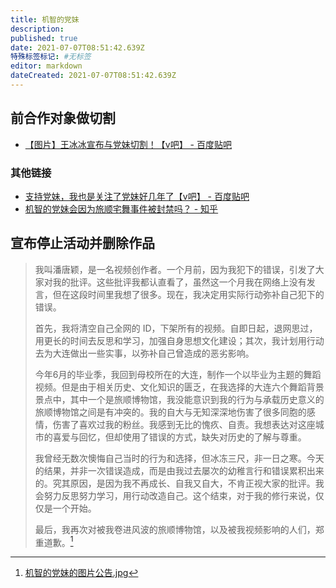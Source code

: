 ```yaml
---
title: 机智的党妹
description:
published: true
date: 2021-07-07T08:51:42.639Z
特殊标签标记: #无标签
editor: markdown
dateCreated: 2021-07-07T08:51:42.639Z
---
```


## 前合作对象做切割

+ [【图片】王冰冰宣布与党妹切割！【v吧】 - 百度贴吧](https://web.archive.org/web/20210706235439/https://tieba.baidu.com/p/7434520546)

### 其他链接

+ [支持党妹，我也是关注了党妹好几年了【v吧】 - 百度贴吧](https://web.archive.org/web/20210706232034/https://tieba.baidu.com/p/7433811224)
+ [机智的党妹会因为旅顺宅舞事件被封禁吗？ - 知乎](https://web.archive.org/web/20210708031548/https://www.zhihu.com/question/470266028)

## 宣布停止活动并删除作品

> 我叫潘唐颖，是一名视频创作者。一个月前，因为我犯下的错误，引发了大家对我的批评。这些批评我都认直看了，虽然这一个月我在网络上没有发言，但在这段时间里我想了很多。现在，我决定用实际行动弥补自己犯下的错误。
>
> 首先，我将清空自己全网的 ID，下架所有的视频。自即日起，退网思过，用更长的时间去反思和学习，加强自身思想文化建设；其次，我计划用行动去为大连做出一些实事，以弥补自己曾造成的恶劣影响。
>
> 今年6月的毕业季，我回到母校所在的大连，制作一个以毕业为主题的舞蹈视频。但是由于相关历史、文化知识的匮乏，在我选择的大连六个舞蹈背景景点中，其中一个是旅顺博物馆，我没能意识到我的行为与承载历史意义的旅顺博物馆之间是有冲突的。我的自大与无知深深地伤害了很多同胞的感情，伤害了喜欢过我的粉丝。我感到无比的愧疚、自责。我想表达对这座城市的喜爱与回忆，但却使用了错误的方式，缺失对历史的了解与尊重。
>
> 我曾经无数次懊悔自己当时的行为和选择，但冰冻三尺，非一日之寒。今天的结果，并非一次错误造成，而是由我过去屡次的幼稚言行和错误累积出来的。究其原因，是因为我不再成长、自我又自大，不肯正视大家的批评。我会努力反思努力学习，用行动改造自己。这个结束，对于我的修行来说，仅仅是一个开始。
>
> 最后，我再次对被我卷进风波的旅顺博物馆，以及被我视频影响的人们，郑重道歉。[^20210807001019]

[^20210807001019]: [机智的党妹的图片公告.jpg](https://web.archive.org/web/20210807001019/https://i0.hdslb.com/bfs/album/1a5e6abb7c66611f710b6a0cf62be7e2b8b55b88.jpg)
